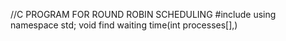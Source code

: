 //C PROGRAM FOR ROUND ROBIN SCHEDULING
#include<iostream>
using namespace std;
void find waiting time(int processes[],)	

